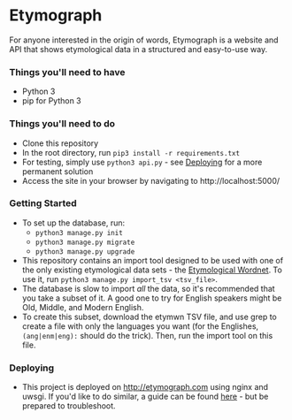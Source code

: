 # Etymograph

For anyone interested in the origin of words, Etymograph is a website and API that shows etymological data in a structured and easy-to-use way.

### Things you'll need to have

* Python 3
* pip for Python 3

### Things you'll need to do
* Clone this repository
* In the root directory, run `pip3 install -r requirements.txt`
* For testing, simply use `python3 api.py` - see [Deploying](#deploying) for a more permanent solution
* Access the site in your browser by navigating to http://localhost:5000/

### Getting Started
* To set up the database, run:
  * `python3 manage.py init`
  * `python3 manage.py migrate`
  * `python3 manage.py upgrade`
* This repository contains an import tool designed to be used with one of the only existing etymological data sets - the [Etymological Wordnet](http://www1.icsi.berkeley.edu/~demelo/etymwn/). To use it, run `python3 manage.py import_tsv <tsv_file>`.
* The database is slow to import _all_ the data, so it's recommended that you take a subset of it. A good one to try for English speakers might be Old, Middle, and Modern English.
* To create this subset, download the etymwn TSV file, and use grep to create a file with only the languages you want (for the Englishes, `(ang|enm|eng):` should do the trick). Then, run the import tool on this file.

### Deploying
* This project is deployed on http://etymograph.com using nginx and uwsgi. If you'd like to do similar, a guide can be found [here](https://www.digitalocean.com/community/tutorials/how-to-serve-flask-applications-with-uwsgi-and-nginx-on-ubuntu-14-04) - but be prepared to troubleshoot.

